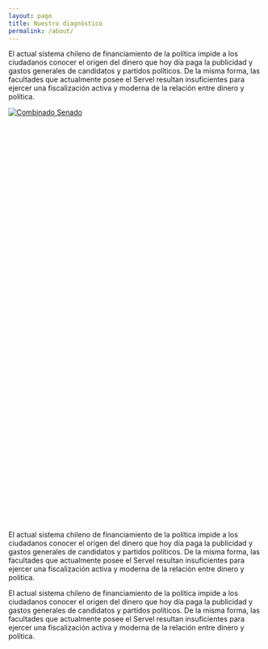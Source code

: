 ```yaml
---
layout: page
title: Nuestro diagnóstico
permalink: /about/
---
```


El actual sistema chileno de financiamiento de la política impide a los ciudadanos conocer el origen del dinero que hoy día paga la publicidad y gastos generales de candidatos y partidos políticos. De la misma forma, las facultades que actualmente posee el Servel resultan insuficientes para ejercer una fiscalización activa y moderna de la relación entre dinero y política.

<script type='text/javascript' src='https://public.tableausoftware.com/javascripts/api/viz_v1.js'></script><div class='tableauPlaceholder' style='width: 904px; height: 800px;'><noscript><a href='#'><img alt='Combinado Senado ' src='https:&#47;&#47;public.tableausoftware.com&#47;static&#47;images&#47;H7&#47;H79ZZC6WG&#47;1_rss.png' style='border: none' /></a></noscript><object class='tableauViz' width='904' height='869' style='display:none;'><param name='host_url' value='https%3A%2F%2Fpublic.tableausoftware.com%2F' /> <param name='path' value='shared&#47;H79ZZC6WG' /> <param name='toolbar' value='yes' /><param name='static_image' value='https:&#47;&#47;public.tableausoftware.com&#47;static&#47;images&#47;H7&#47;H79ZZC6WG&#47;1.png' /> <param name='animate_transition' value='yes' /><param name='display_static_image' value='yes' /><param name='display_spinner' value='yes' /><param name='display_overlay' value='yes' /><param name='display_count' value='yes' /><param name='showVizHome' value='no' /><param name='showTabs' value='y' /></object></div><div style='width:904px;height:22px;padding:0px 10px 0px 0px;color:black;font:normal 8pt verdana,helvetica,arial,sans-serif;'><div style='float:right; padding-right:8px;'><a href='http://www.tableausoftware.com/public/about-tableau-products?ref=https://public.tableausoftware.com/shared/H79ZZC6WG' target='_blank'>Learn About Tableau</a></div></div>


El actual sistema chileno de financiamiento de la política impide a los ciudadanos conocer el origen del dinero que hoy día paga la publicidad y gastos generales de candidatos y partidos políticos. De la misma forma, las facultades que actualmente posee el Servel resultan insuficientes para ejercer una fiscalización activa y moderna de la relación entre dinero y política.

El actual sistema chileno de financiamiento de la política impide a los ciudadanos conocer el origen del dinero que hoy día paga la publicidad y gastos generales de candidatos y partidos políticos. De la misma forma, las facultades que actualmente posee el Servel resultan insuficientes para ejercer una fiscalización activa y moderna de la relación entre dinero y política.

